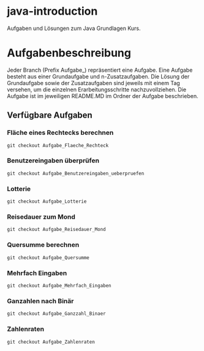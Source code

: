 # java-introduction
Aufgaben und Lösungen zum Java Grundlagen Kurs.

# Aufgabenbeschreibung
Jeder Branch (Prefix Aufgabe_) repräsentiert eine Aufgabe. Eine Aufgabe besteht aus einer Grundaufgabe und n-Zusatzaufgaben. 
Die Lösung der Grundaufgabe sowie der Zusatzaufgaben sind jeweils mit einem Tag versehen, um die einzelnen Erarbeitungsschritte nachzuvollziehen.
Die Aufgabe ist im jeweiligen README.MD im Ordner der Aufgabe beschrieben.

## Verfügbare Aufgaben

### Fläche eines Rechtecks berechnen
```
git checkout Aufgabe_Flaeche_Rechteck
```
### Benutzereingaben überprüfen
```
git checkout Aufgabe_Benutzereingaben_ueberpruefen
```
### Lotterie
```
git checkout Aufgabe_Lotterie
```
### Reisedauer zum Mond
```
git checkout Aufgabe_Reisedauer_Mond
```
### Quersumme berechnen
```
git checkout Aufgabe_Quersumme
```
### Mehrfach Eingaben
```
git checkout Aufgabe_Mehrfach_Eingaben
```
### Ganzahlen nach Binär
```
git checkout Aufgabe_Ganzzahl_Binaer
```
### Zahlenraten
```
git checkout Aufgabe_Zahlenraten
```

